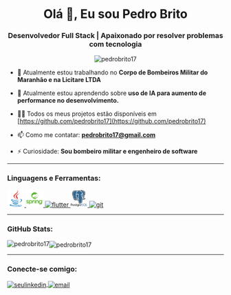 <h1 align="center">Olá 👋, Eu sou Pedro Brito</h1>
<h3 align="center">Desenvolvedor Full Stack | Apaixonado por resolver problemas com tecnologia</h3>

<p align="center">
  <img src="https://komarev.com/ghpvc/?username=pedrobrito17&label=Profile%20views&color=0e75b6&style=flat" alt="pedrobrito17" />
</p>

- 🔭 Atualmente estou trabalhando no **Corpo de Bombeiros Militar do Maranhão e na Licitare LTDA**

- 🌱 Atualmente estou aprendendo sobre **uso de IA para aumento de performance no desenvolvimento.**

- 👨‍💻 Todos os meus projetos estão disponíveis em [https://github.com/pedrobrito17](https://github.com/pedrobrito17)

- 📫 Como me contatar: **pedrobrito17@gmail.com**

- ⚡ Curiosidade: **Sou bombeiro militar e engenheiro de software**

---

<h3 align="left">Linguagens e Ferramentas:</h3>
<p align="left">
  <a href="https://www.java.com" target="_blank" rel="noreferrer">
    <img src="https://raw.githubusercontent.com/devicons/devicon/master/icons/java/java-original.svg" alt="java" width="40" height="40"/>
  </a>
  <a href="https://spring.io/" target="_blank" rel="noreferrer">
    <img src="https://raw.githubusercontent.com/devicons/devicon/master/icons/spring/spring-original-wordmark.svg" alt="spring" width="40" height="40"/>
  </a>
  <a href="https://flutter.dev" target="_blank" rel="noreferrer">
    <img src="https://www.vectorlogo.zone/logos/flutterio/flutterio-icon.svg" alt="flutter" width="40" height="40"/>
  </a>
  <a href="https://www.postgresql.org" target="_blank" rel="noreferrer">
    <img src="https://raw.githubusercontent.com/devicons/devicon/master/icons/postgresql/postgresql-original-wordmark.svg" alt="postgresql" width="40" height="40"/>
  </a>
  <a href="https://git-scm.com/" target="_blank" rel="noreferrer">
    <img src="https://www.vectorlogo.zone/logos/git-scm/git-scm-icon.svg" alt="git" width="40" height="40"/>
  </a>
</p>

---

<h3 align="left">GitHub Stats:</h3>
<p>
  <img align="left" src="https://github-readme-stats.vercel.app/api/top-langs?username=pedrobrito17&show_icons=true&locale=pt-br&layout=compact" alt="pedrobrito17" />
</p>

<p>
  <img align="center" src="https://github-readme-stats.vercel.app/api?username=pedrobrito17&show_icons=true&locale=pt-br" alt="pedrobrito17" />
</p>

---

<h3 align="left">Conecte-se comigo:</h3>
<p align="left">
  <a href="https://linkedin.com/in/pedrobrito17" target="blank">
    <img align="center" src="https://cdn.jsdelivr.net/npm/simple-icons@3.0.1/icons/linkedin.svg" alt="seulinkedin" height="30" width="40" />
  </a>
  <a href="mailto:pedrobrito17@gmail.com">
    <img align="center" src="https://cdn.jsdelivr.net/npm/simple-icons@3.0.1/icons/gmail.svg" alt="email" height="30" width="40" />
  </a>
</p>
